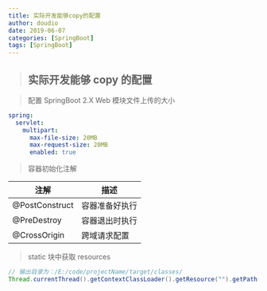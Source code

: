 ```yaml
---
title: 实际开发能够copy的配置
author: doudio
date: 2019-06-07
categories: [SpringBoot]
tags: [SpringBoot]
---
```


> ## 实际开发能够 copy 的配置

> 配置 SpringBoot 2.X Web 模块文件上传的大小

```yaml
spring:
  servlet:
    multipart:
      max-file-size: 20MB
      max-request-size: 20MB
      enabled: true
```

> 容器初始化注解

| 注解           | 描述           |
| -------------- | -------------- |
| @PostConstruct | 容器准备好执行 |
| @PreDestroy    | 容器退出时执行 |
| @CrossOrigin   | 跨域请求配置   |


> static 块中获取 resources

```java
// 输出目录为：/E:/code/projectName/target/classes/
Thread.currentThread().getContextClassLoader().getResource("").getPath()
```